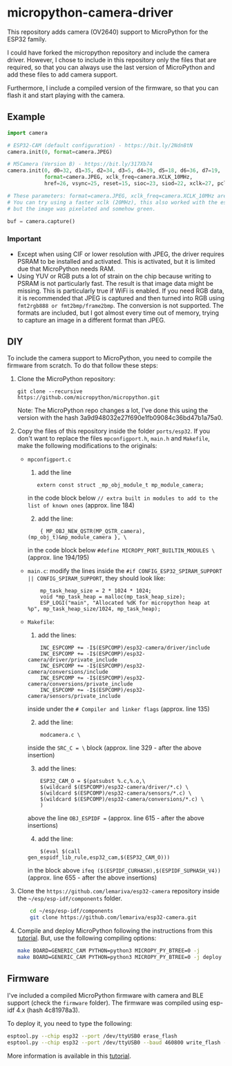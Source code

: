 # micropython-camera-driver

This repository adds camera (OV2640) support to MicroPython for the ESP32 family. 

I could have forked the micropython repository and include the camera driver. However, I chose to include in this repository only the files that are required, so that you can always use the last version of MicroPython and add these files to add camera support.

Furthermore, I include a compiled version of the firmware, so that you can flash it and start playing with the camera.

## Example
```python
import camera

# ESP32-CAM (default configuration) - https://bit.ly/2Ndn8tN
camera.init(0, format=camera.JPEG)  

# M5Camera (Version B) - https://bit.ly/317Xb74
camera.init(0, d0=32, d1=35, d2=34, d3=5, d4=39, d5=18, d6=36, d7=19, 
            format=camera.JPEG, xclk_freq=camera.XCLK_10MHz,
            href=26, vsync=25, reset=15, sioc=23, siod=22, xclk=27, pclk=21)   #M5CAMERA

# These parameters: format=camera.JPEG, xclk_freq=camera.XCLK_10MHz are standard for both cameras.
# You can try using a faster xclk (20MHz), this also worked with the esp32-cam and m5camera 
# but the image was pixelated and somehow green.

buf = camera.capture()
```
### Important
* Except when using CIF or lower resolution with JPEG, the driver requires PSRAM to be installed and activated. This is activated, but it is limited due that MicroPython needs RAM.
* Using YUV or RGB puts a lot of strain on the chip because writing to PSRAM is not particularly fast. The result is that image data might be missing. This is particularly true if WiFi is enabled. If you need RGB data, it is recommended that JPEG is captured and then turned into RGB using `fmt2rgb888 or fmt2bmp/frame2bmp`. The conversion is not supported. The formats are included, but I got almost every time out of memory, trying to capture an image in a different format than JPEG.

## DIY
To include the camera support to MicroPython, you need to compile the firmware from scratch. To do that follow these steps:
1. Clone the MicroPython repository:
    ```
    git clone --recursive https://github.com/micropython/micropython.git
    ```
    Note: The MicroPython repo changes a lot, I've done this using the version with the hash 3a9d948032e27f690e1fb09084c36bd47b1a75a0.
2. Copy the files of this repository inside the folder `ports/esp32`. If you don't want to replace the files `mpconfigport.h`, `main.h` and `Makefile`, make the following modifications to the originals:
    * `mpconfigport.c`
        1. add the line
        ```
           extern const struct _mp_obj_module_t mp_module_camera;
        ```
        in the code block below `// extra built in modules to add to the list of known ones` (approx. line 184)

        2. add the line:
        ```
            { MP_OBJ_NEW_QSTR(MP_QSTR_camera), (mp_obj_t)&mp_module_camera }, \
        ```
        in the code block below `#define MICROPY_PORT_BUILTIN_MODULES \` (approx. line 194/195)

    * `main.c`: modify the lines inside the `#if CONFIG_ESP32_SPIRAM_SUPPORT || CONFIG_SPIRAM_SUPPORT`, they should look like:
        ```
            mp_task_heap_size = 2 * 1024 * 1024;
            void *mp_task_heap = malloc(mp_task_heap_size);
            ESP_LOGI("main", "Allocated %dK for micropython heap at %p", mp_task_heap_size/1024, mp_task_heap);
        ```

    * `Makefile`:
        1. add the lines:
        ```
            INC_ESPCOMP += -I$(ESPCOMP)/esp32-camera/driver/include
            INC_ESPCOMP += -I$(ESPCOMP)/esp32-camera/driver/private_include
            INC_ESPCOMP += -I$(ESPCOMP)/esp32-camera/conversions/include
            INC_ESPCOMP += -I$(ESPCOMP)/esp32-camera/conversions/private_include
            INC_ESPCOMP += -I$(ESPCOMP)/esp32-camera/sensors/private_include
        ```
        inside under the `# Compiler and linker flags`  (approx. line 135)

        2. add the line:
        ```
            modcamera.c \
        ```
        inside the `SRC_C = \` block (approx. line 329 - after the above insertion)

        3. add the lines:
        ```
            ESP32_CAM_O = $(patsubst %.c,%.o,\
            $(wildcard $(ESPCOMP)/esp32-camera/driver/*.c) \
            $(wildcard $(ESPCOMP)/esp32-camera/sensors/*.c) \
            $(wildcard $(ESPCOMP)/esp32-camera/conversions/*.c) \
            )
        ```
        above the line `OBJ_ESPIDF =` (approx. line 615 - after the above insertions)

        4. add the line:
        ```
            $(eval $(call gen_espidf_lib_rule,esp32_cam,$(ESP32_CAM_O)))
        ```
        in the block above `ifeq ($(ESPIDF_CURHASH),$(ESPIDF_SUPHASH_V4))` (approx. line 655 - after the above insertions)

3. Clone the `https://github.com/lemariva/esp32-camera` repository inside the `~/esp/esp-idf/components` folder.
    ```sh
        cd ~/esp/esp-idf/components
        git clone https://github.com/lemariva/esp32-camera.git
    ```

4. Compile and deploy MicroPython following the instructions from this [tutorial](https://lemariva.com/blog/2020/03/tutorial-getting-started-micropython-v20). But, use the following compiling options:
    ```sh
    make BOARD=GENERIC_CAM PYTHON=python3 MICROPY_PY_BTREE=0 -j
    make BOARD=GENERIC_CAM PYTHON=python3 MICROPY_PY_BTREE=0 -j deploy
    ```

## Firmware
I've included a compiled MicroPython firmware with camera and BLE support (check the `firmware` folder). The firmware was compiled using esp-idf 4.x (hash 4c81978a3).

To deploy it, you need to type the following:
```sh
esptool.py --chip esp32 --port /dev/ttyUSB0 erase_flash
esptool.py --chip esp32 --port /dev/ttyUSB0 --baud 460800 write_flash -z 0x1000 micropython_3a9d948_esp32_idf4.x_ble_camera.bin
```
More information is available in this [tutorial](https://lemariva.com/blog/2020/03/tutorial-getting-started-micropython-v20).
